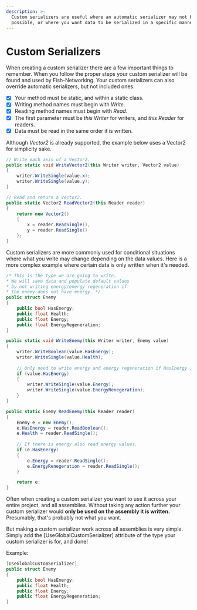 ```yaml
---
description: >-
  Custom serializers are useful where an automatic serializer may not be
  possible, or where you want data to be serialized in a specific manner.
---
```


# Custom Serializers

When creating a custom serializer there are a few important things to remember. When you follow the proper steps your custom serializer will be found and used by Fish-Networking. Your custom serializers can also override automatic serializers, but not included ones.

* [x] Your method must be static, and within a static class.
* [x] Writing method names must begin with _Write_.
* [x] Reading method names must begin with _Read_.
* [x] The first parameter must be _this Writer_ for writers, and _this Reader_ for readers.
* [x] Data must be read in the same order it is written.

Although _Vector2_ is already supported, the example below uses a Vector2 for simplicity sake.

```csharp
// Write each axis of a Vector2.
public static void WriteVector2(this Writer writer, Vector2 value)
{
    writer.WriteSingle(value.x);
    writer.WriteSingle(value.y);
}

// Read and return a Vector2.
public static Vector2 ReadVector2(this Reader reader)
{
    return new Vector2()
    {
        x = reader.ReadSingle(),
        y = reader.ReadSingle()
    };
}
```

Custom serializers are more commonly used for conditional situations where what you write may change depending on the data values. Here is a more complex example where certain data is only written when it's needed.

```csharp
/* This is the type we are going to write.
* We will save data and populate default values
* by not writing energy/energy regeneration if
* the enemy does not have energy. */
public struct Enemy
{
    public bool HasEnergy;
    public float Health;
    public float Energy;
    public float EnergyRegeneration;
}

public static void WriteEnemy(this Writer writer, Enemy value)
{
    writer.WriteBoolean(value.HasEnergy);
    writer.WriteSingle(value.Health);
    
    // Only need to write energy and energy regeneration if HasEnergy is true.
    if (value.HasEnergy)
    {
        writer.WriteSingle(value.Energy);
        writer.WriteSingle(value.EnergyRenegeration);
    }
}

public static Enemy ReadEnemy(this Reader reader)
{
    Enemy e = new Enemy();
    e.HasEnergy = reader.ReadBoolean();
    e.Health = reader.ReadSingle();
    
    // If there is energy also read energy values.
    if (e.HasEnergy)
    {
        e.Energy = reader.ReadSingle();
        e.EnergyRenegeration = reader.ReadSingle();
    }

    return e;
}
```

Often when creating a custom serializer you want to use it across your entire project, and all assemblies. Without taking any action further your custom serializer would **only be used on the assembly it is written.** Presumably, that's probably not what you want.

But making a custom serializer work across all assemblies is very simple. Simply add the \[UseGlobalCustomSerializer] attribute of the type your custom serializer is for, and done!

Example:

```csharp
[UseGlobalCustomSerializer]
public struct Enemy
{
    public bool HasEnergy;
    public float Health;
    public float Energy;
    public float EnergyRegeneration;
}
```
